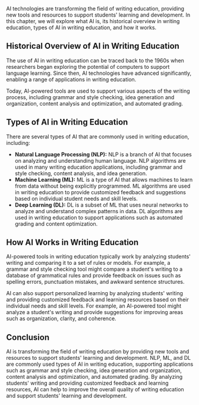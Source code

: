 

AI technologies are transforming the field of writing education, providing new tools and resources to support students' learning and development. In this chapter, we will explore what AI is, its historical overview in writing education, types of AI in writing education, and how it works.

Historical Overview of AI in Writing Education
----------------------------------------------

The use of AI in writing education can be traced back to the 1960s when researchers began exploring the potential of computers to support language learning. Since then, AI technologies have advanced significantly, enabling a range of applications in writing education.

Today, AI-powered tools are used to support various aspects of the writing process, including grammar and style checking, idea generation and organization, content analysis and optimization, and automated grading.

Types of AI in Writing Education
--------------------------------

There are several types of AI that are commonly used in writing education, including:

* **Natural Language Processing (NLP):** NLP is a branch of AI that focuses on analyzing and understanding human language. NLP algorithms are used in many writing education applications, including grammar and style checking, content analysis, and idea generation.
* **Machine Learning (ML):** ML is a type of AI that allows machines to learn from data without being explicitly programmed. ML algorithms are used in writing education to provide customized feedback and suggestions based on individual student needs and skill levels.
* **Deep Learning (DL):** DL is a subset of ML that uses neural networks to analyze and understand complex patterns in data. DL algorithms are used in writing education to support applications such as automated grading and content optimization.

How AI Works in Writing Education
---------------------------------

AI-powered tools in writing education typically work by analyzing students' writing and comparing it to a set of rules or models. For example, a grammar and style checking tool might compare a student's writing to a database of grammatical rules and provide feedback on issues such as spelling errors, punctuation mistakes, and awkward sentence structures.

AI can also support personalized learning by analyzing students' writing and providing customized feedback and learning resources based on their individual needs and skill levels. For example, an AI-powered tool might analyze a student's writing and provide suggestions for improving areas such as organization, clarity, and coherence.

Conclusion
----------

AI is transforming the field of writing education by providing new tools and resources to support students' learning and development. NLP, ML, and DL are commonly used types of AI in writing education, supporting applications such as grammar and style checking, idea generation and organization, content analysis and optimization, and automated grading. By analyzing students' writing and providing customized feedback and learning resources, AI can help to improve the overall quality of writing education and support students' learning and development.

